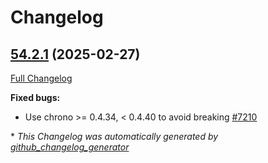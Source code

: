 <!---
  Licensed to the Apache Software Foundation (ASF) under one
  or more contributor license agreements.  See the NOTICE file
  distributed with this work for additional information
  regarding copyright ownership.  The ASF licenses this file
  to you under the Apache License, Version 2.0 (the
  "License"); you may not use this file except in compliance
  with the License.  You may obtain a copy of the License at

    http://www.apache.org/licenses/LICENSE-2.0

  Unless required by applicable law or agreed to in writing,
  software distributed under the License is distributed on an
  "AS IS" BASIS, WITHOUT WARRANTIES OR CONDITIONS OF ANY
  KIND, either express or implied.  See the License for the
  specific language governing permissions and limitations
  under the License.
-->

# Changelog

## [54.2.1](https://github.com/apache/arrow-rs/tree/54.2.1) (2025-02-27)

[Full Changelog](https://github.com/apache/arrow-rs/compare/54.2.0...54.2.1)

**Fixed bugs:**

- Use chrono >= 0.4.34, < 0.4.40 to avoid breaking [\#7210](https://github.com/apache/arrow-rs/pull/7210)

\* *This Changelog was automatically generated by [github_changelog_generator](https://github.com/github-changelog-generator/github-changelog-generator)*
